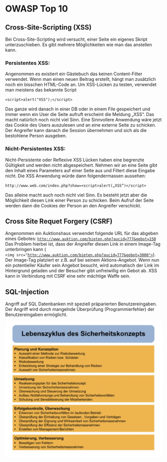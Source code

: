 # OWASP Top 10

## Cross-Site-Scripting \(XSS\) 

Bei Cross-Site-Scripting wird versucht, einer Seite ein eigenes Skript unterzuschieben. Es gibt mehrere Möglichkeiten wie man das anstellen kann. 

### Persistentes XSS: 

Angenommen es existiert ein Gästebuch das keinen Content-Filter verwendet. Wenn man einen neuen Beitrag erstellt, hängt man zusätzlich noch ein bisschen HTML-Code an. Um XSS-Lücken zu testen, verwendet man meistens das bekannte Script

```text
<script>alert("XSS");</script>
```

Das ganze wird danach in einer DB oder in einem File gespeichert und immer wenn ein User die Seite aufruft erscheint die Meldung „XSS“. Das macht natürlich noch nicht viel Sinn. Eine Sinnvollere Anwendung wäre jetzt das Cookie des Users auszulesen und an eine externe Seite zu schicken. Der Angreifer kann danach die Session übernehmen und sich als die bestohlene Person ausgeben. 

### Nicht-Persistentes XSS: 

Nicht-Persistente oder Reflexive XSS Lücken haben eine begrenzte Gültigkeit und werden nicht abgespeichert. Nehmen wir an eine Seite gibt den Inhalt eines Parameters auf einer Seite aus und Filtert diese Eingabe nicht. Die XSS Anwendung würde dann folgendermassen aussehen: 

```text
http://www.web.com/index.php?show=<script>alert(„XSS“)</script>
```

Das alleine macht auch noch nicht viel Sinn. Es besteht jetzt aber die Möglichkeit diesen Link einer Person zu schicken. Beim Aufruf der Seite werden dann die Cookies der Person an den Angreifer verschickt. 

## Cross Site Requet Forgery \(CSRF\) 

Angenommen ein Auktionshaus verwendet folgende URL für das abgeben eines Gebotes: [`http://www.auktion.com/bieten.php?aucid=777&gebot=150`](http://www.auktion.com/bieten.php?aucid=777&gebot=150)  
Das Problem hierbei ist, dass der Angreifer diesen Link in einem Image-Tag unterbringen kann \(  
`<img src="`[`http://www.auktion.com/bieten.php?aucid=777&gebot=3000">`](http://www.auktion.com/bieten.php?aucid=777&gebot=3000>)\). Der Image-Tag platziert er z.B. auf bei seinem Aktions-Angebot. Wenn nun ein potentieller Käufer sein Angebot besucht, wird automatisch der Link im Hintergrund geladen und der Besucher gibt unfreiwillig ein Gebot ab. XSS kann in Verbindung mit CSRF eine sehr mächtige Waffe sein. 





## SQL-Injection

Angriff auf SQL Datenbanken mit speziell präparierten Benutzereingaben. Der Angriff wird durch mangelnde Überprüfung \(Programmierfehler\) der Benutzereingaben ermöglicht.

![](../.gitbook/assets/image%20%285%29.png)



